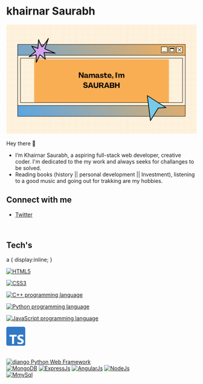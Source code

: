 # khairnar Saurabh

![Saurabh's GitHub Banner](./assets/saurabh.png)

Hey there 👋

- I’m Khairnar Saurabh, a aspiring full-stack web developer, creative coder. I'm dedicated to the my work and always seeks for challanges to be solved. 
- Reading books (history || personal development || Investment), listening to a good music and going out for trakking are my hobbies.


## Connect with me 
- [Twitter](https://twitter.com/aka__sawy)
<br>

## Tech's
a {
    display:inline;
}
<!-- HTML5 logo -->
<a title="HTML5" href="https://html.spec.whatwg.org/" ><img width="50" alt="HTML5" src="https://upload.wikimedia.org/wikipedia/commons/3/38/HTML5_Badge.svg"></a>
<!-- CSS3 logo -->
<a title="CSS3" href="https://developer.mozilla.org/en-US/docs/Web/CSS"><img width="35" alt="CSS3" src="https://upload.wikimedia.org/wikipedia/commons/thumb/d/d5/CSS3_logo_and_wordmark.svg/256px-CSS3_logo_and_wordmark.svg.png"></a>
<br>
<!-- C++ logo -->
<a href="https://devdocs.io/cpp/"><img width="50" alt="C++ programming language" src="https://upload.wikimedia.org/wikipedia/commons/1/18/ISO_C%2B%2B_Logo.svg"></a>
<!-- Python logo -->
<a href="https://docs.python.org"><img width="50" alt="Python programming language" src="https://upload.wikimedia.org/wikipedia/commons/c/c3/Python-logo-notext.svg"></a>
<!-- JS logo -->
<a title="JS" href="https://developer.mozilla.org/en-US/docs/Web/JavaScript"><img width="50" alt="JavaScript programming language" src="https://upload.wikimedia.org/wikipedia/commons/9/99/Unofficial_JavaScript_logo_2.svg"></a>
<!-- Ts logo -->
<a title="TYPESCRIPT" href="https://www.typescriptlang.org/docs/"><img width="50" src="./assets/ts.svg"></a>
<!-- django logo -->
<br>
<a title="django" href="http://www.djangoproject.com"><img width="50" alt="django Python Web Framework" src="https://upload.wikimedia.org/wikipedia/commons/4/45/Django_logo.png"></a>
<br>
<!-- MongoDB logo -->
<a title="MongoDB" href="https://docs.mongodb.com"><img width="50" alt="MongoDB" src="https://upload.wikimedia.org/wikipedia/commons/9/93/MongoDB_Logo.svg"></a>
<!-- ExpressJs logo -->
<a title="ExpressJs" href="https://expressjs.com/"><img width="50" alt="ExpressJs" src="https://upload.wikimedia.org/wikipedia/commons/6/64/Expressjs.png"></a>
<!-- AngularJs logo -->
<a title="AngularJs" href="https://angular.io/"><img width="50" alt="AngularJs" src="https://upload.wikimedia.org/wikipedia/commons/c/cf/Angular_full_color_logo.svg"></a>
<!-- Nodejs logo -->
<a title="NodeJs" href="https://nodejs.org/"><img width="50" alt="NodeJs" src="https://upload.wikimedia.org/wikipedia/commons/7/7e/Node.js_logo_2015.svg"></a>
<!-- MmySql Logo -->
<br>
<a title="MySql" href="https://dev.mysql.com/doc/"><img width="50" alt="MmySql" src="https://www.mysql.com/common/logos/logo-mysql-170x115.png"></a>